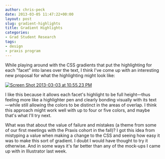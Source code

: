 ```yaml
---
author: chris-peck
date: 2013-03-05 11:47:22+00:00
layout: post
slug: gradient-highlights
title: Gradient Highlights
categories:
- Grad Student Research
tags:
- design
- praxis program
---
```


While playing around with the CSS gradients that put the highlighting for each "facet" into lanes over the text, I think I've come up with an interesting new proposal for what the highlighting might look like:

[![Screen Shot 2013-03-03 at 10.55.23 PM](http://www.scholarslab.org/wp-content/uploads/2013/03/Screen-Shot-2013-03-03-at-10.55.23-PM.png)](http://www.scholarslab.org/wp-content/uploads/2013/03/Screen-Shot-2013-03-03-at-10.55.23-PM.png)

I like this because it allows each facet's highlight to be full height&mdash;thus feeling more like a highlighter pen and clearly bonding visually with its text&mdash;while still allowing the colors to be distinct in the areas of overlap. I think this approach might work well with up to four or five colors, and maybe that's what I'll try next.

What was that about the value of failure and mistakes (a theme from some of our first meetings with the Praxis cohort in the fall)? I got this idea from mistyping a value when making a change to the CSS and seeing how easy it was to make this sort of gradient. I doubt I would have thought to try it otherwise. And in some ways it's far better than any of the mock-ups I came up with in Illustrator last week.

